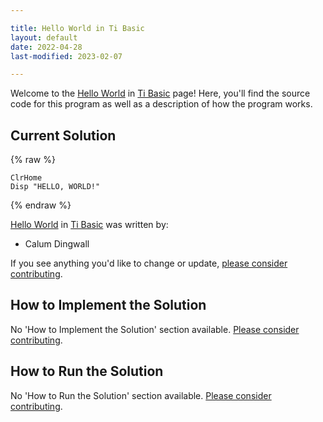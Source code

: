 ```yaml
---

title: Hello World in Ti Basic
layout: default
date: 2022-04-28
last-modified: 2023-02-07

---
```


Welcome to the [Hello World](https://sampleprograms.io/projects/hello-world) in [Ti Basic](https://sampleprograms.io/languages/ti-basic) page! Here, you'll find the source code for this program as well as a description of how the program works.

## Current Solution

{% raw %}

```ti basic
ClrHome
Disp "HELLO, WORLD!"
```

{% endraw %}

[Hello World](https://sampleprograms.io/projects/hello-world) in [Ti Basic](https://sampleprograms.io/languages/ti-basic) was written by:

- Calum Dingwall

If you see anything you'd like to change or update, [please consider contributing](https://github.com/TheRenegadeCoder/sample-programs).

## How to Implement the Solution

No 'How to Implement the Solution' section available. [Please consider contributing](https://github.com/TheRenegadeCoder/sample-programs-website).

## How to Run the Solution

No 'How to Run the Solution' section available. [Please consider contributing](https://github.com/TheRenegadeCoder/sample-programs-website).